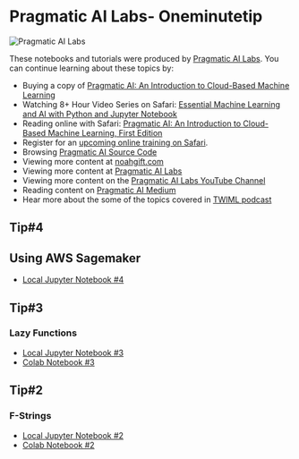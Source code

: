 # Pragmatic AI Labs- Oneminutetip
![Pragmatic AI Labs](https://paiml.com/images/logo_with_slogan_white_background.png)

These notebooks and tutorials were produced by [Pragmatic AI Labs](https://paiml.com/).  You can continue learning about these topics by:

*   Buying a copy of [Pragmatic AI: An Introduction to Cloud-Based Machine Learning](https://amzn.to/2LFLVEg)
*   Watching 8+ Hour Video Series on Safari: [Essential Machine Learning and AI with Python and Jupyter Notebook](https://www.safaribooksonline.com/videos/essential-machine-learning/9780135261118)
*   Reading online with Safari:  [Pragmatic AI: An Introduction to Cloud-Based Machine Learning, First Edition](https://www.safaribooksonline.com/library/view/pragmatic-ai-an/9780134863924/)
*   Register for an [upcoming online training on Safari](https://www.safaribooksonline.com/search/?query=noah%20gift).
*   Browsing [Pragmatic AI Source Code](https://github.com/noahgift/pragmaticai)
*   Viewing more content at [noahgift.com](https://noahgift.com/)
*   Viewing more content at [Pragmatic AI Labs](https://paiml.com/)
*   Viewing more content on the [Pragmatic AI Labs YouTube Channel](https://www.youtube.com/channel/UCNDfiL0D1LUeKWAkRE1xO5Q)
*   Reading content on [Pragmatic AI Medium](https://medium.com/pragmatic-ai-labs)
*   Hear more about the some of the topics covered in [TWIML podcast](https://twimlai.com/twiml-talk-158-growth-hacking-sports-w-machine-learning-with-noah-gift/)

## Tip#4

## Using AWS Sagemaker

- [Local Jupyter Notebook #4](https://github.com/noahgift/1minutetip/blob/master/1minutetip4.ipynb)

## Tip#3

### Lazy Functions

  - [Local Jupyter Notebook #3](https://github.com/noahgift/1minutetip/blob/master/lazy_functions.ipynb)
  - [Colab Notebook #3](https://colab.research.google.com/drive/1xTAHZOjoHVIZCL9IAV46RAB1t8OPxRbN)  
  
## Tip#2

### F-Strings

  - [Local Jupyter Notebook #2](https://github.com/noahgift/oneminutetip/blob/master/fstrings.ipynb)
  - [Colab Notebook #2](https://colab.research.google.com/drive/1GOrjd67pS2JemL7aSYkskBeI7ckuHtpU)  


